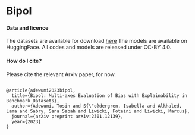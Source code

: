 # Bipol

<h4>Data and licence</h4>
The datasets are available for download <a href="https://drive.google.com/drive/folders/11MilcAVKBtk-m86aJsYGzeTrMGxy7TpS?usp=sharing">here</a>
The models are available on HuggingFace.
All codes and models are released under CC-BY 4.0.

<h4>How do I cite?</h4>
Please cite the relevant Arxiv paper, for now.

<pre><code>
@article{adewumi2023bipol,
  title={Bipol: Multi-axes Evaluation of Bias with Explainability in Benchmark Datasets},
  author={Adewumi, Tosin and S{\"o}dergren, Isabella and Alkhaled, Lama and Sabry, Sana Sabah and Liwicki, Foteini and Liwicki, Marcus},
  journal={arXiv preprint arXiv:2301.12139},
  year={2023}
}
</code></pre>
